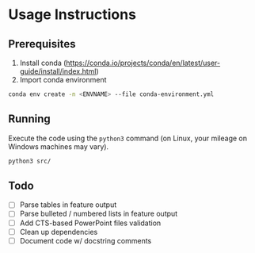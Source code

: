 # Usage Instructions

## Prerequisites
1. Install conda (https://conda.io/projects/conda/en/latest/user-guide/install/index.html)
2. Import conda environment
```bash
conda env create -n <ENVNAME> --file conda-environment.yml
```

## Running
Execute the code using the `python3` command (on Linux, your mileage on Windows machines may vary).
```bash
python3 src/
```

## Todo
- [ ] Parse tables in feature output
- [ ] Parse bulleted / numbered lists in feature output
- [ ] Add CTS-based PowerPoint files validation
- [ ] Clean up dependencies
- [ ] Document code w/ docstring comments
